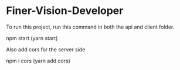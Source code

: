 # Finer-Vision-Developer

To run this project, run this command in both the api and client folder.

npm start  (yarn start)

Also add cors for the server side

npm i cors (yarn add cors)


